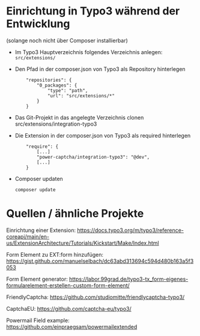 # Einrichtung in Typo3 während der Entwicklung 
(solange noch nicht über Composer installierbar)

- Im Typo3 Hauptverzeichnis folgendes Verzeichnis anlegen:
`src/extensions/`

- Den Pfad in der composer.json von Typo3 als Repository hinterlegen
    ```
        "repositories": {
            "0_packages": {
                "type": "path",
                "url": "src/extensions/*"
            }
        }
    ```

- Das Git-Projekt in das angelegte Verzeichnis clonen
src/extensions/integration-typo3

- Die Extension in der composer.json von Typo3 als required hinterlegen
    ```
        "require": {
            [...]
            "power-captcha/integration-typo3": "@dev",
            [...]
        }
    ```
- Composer updaten
    ```
    composer update
    ```

# Quellen / ähnliche Projekte
Einrichtung einer Extension:
https://docs.typo3.org/m/typo3/reference-coreapi/main/en-us/ExtensionArchitecture/Tutorials/Kickstart/Make/Index.html

Form Element zu EXT:form hinzufügen:
https://gist.github.com/manuelselbach/dc63abd313694c594d480b163a5f3053

Form Element generator:
https://labor.99grad.de/typo3-tx_form-eigenes-formularelement-erstellen-custom-form-element/

FriendlyCaptcha:
https://github.com/studiomitte/friendlycaptcha-typo3/

CaptchaEU:
https://github.com/captcha-eu/typo3/

Powermail Field example:
https://github.com/einpraegsam/powermailextended